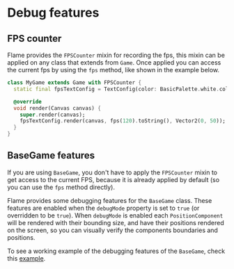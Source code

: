 # Debug features

## FPS counter

Flame provides the `FPSCounter` mixin for recording the fps, this mixin can be applied on any class
that extends from `Game`. Once applied you can access the current fps by using the `fps` method,
like shown in the example below.

```dart
class MyGame extends Game with FPSCounter {
  static final fpsTextConfig = TextConfig(color: BasicPalette.white.color);

  @override
  void render(Canvas canvas) {
    super.render(canvas);
    fpsTextConfig.render(canvas, fps(120).toString(), Vector2(0, 50));
  }
}
```

## BaseGame features

If you are using `BaseGame`, you don't have to apply the `FPSCounter` mixin to get access to the current FPS,
because it is already applied by default (so you can use the `fps` method directly).

Flame provides some debugging features for the `BaseGame` class. These features are enabled when
the `debugMode` property is set to `true` (or overridden to be `true`).
When `debugMode` is enabled each `PositionComponent` will be rendered with their bounding size, and have
their positions rendered on the screen, so you can visually verify the components boundaries and
positions.

To see a working example of the debugging features of the `BaseGame`,
check this [example](https://github.com/flame-engine/flame/tree/master/doc/examples/debug).
